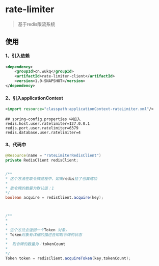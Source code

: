 # rate-limiter
> 基于redis限流系统
## 使用

#### 1、引入依赖

```xml
<dependency>
    <groupId>cn.wukq</groupId>
    <artifactId>rate-limiter-client</artifactId>
    <version>1.0-SNAPSHOT</version>
</dependency>

```
#### 2、引入applicationContext

```xml
<import resource="classpath:applicationContext-rateLimiter.xml"/>
```
```
## spring-config.properties 中加入
redis.host.user.ratelimiter=127.0.0.1
redis.port.user.ratelimiter=6379
redis.database.user.ratelimiter=4
```

#### 3、代码中

```java
@Resource(name = "rateLimiterRedisClient")
private RedisClient redisClient;


/**
* 这个方法在取令牌过程中，如果redis挂了也算成功
* 
* 取令牌的数量为默认值：1
*/
boolean acquire = redisClient.acquire(key);



/**
* 
* 
* 这个方法会返回一个Token 对象，
* Token对象有详细的描述告知取令牌的状态
* 
*  取令牌的数量为：tokenCount
* 
*/
Token token = redisClient.acquireToken(key,tokenCount);

```


